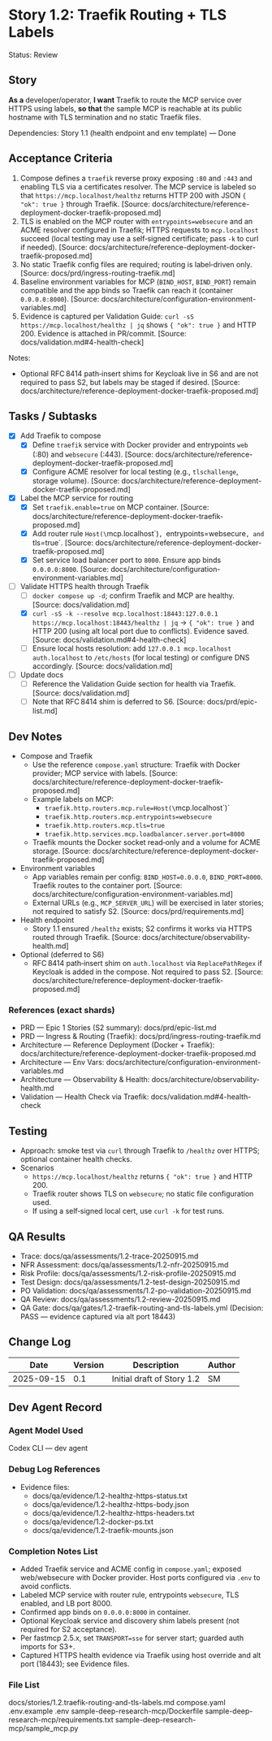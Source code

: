 # Story 1.2: Traefik Routing + TLS Labels

Status: Review

## Story
**As a** developer/operator,
**I want** Traefik to route the MCP service over HTTPS using labels,
**so that** the sample MCP is reachable at its public hostname with TLS termination and no static Traefik files.

Dependencies: Story 1.1 (health endpoint and env template) — Done

## Acceptance Criteria
1. Compose defines a `traefik` reverse proxy exposing `:80` and `:443` and enabling TLS via a certificates resolver. The MCP service is labeled so that `https://mcp.localhost/healthz` returns HTTP 200 with JSON `{ "ok": true }` through Traefik. [Source: docs/architecture/reference-deployment-docker-traefik-proposed.md]
2. TLS is enabled on the MCP router with `entrypoints=websecure` and an ACME resolver configured in Traefik; HTTPS requests to `mcp.localhost` succeed (local testing may use a self‑signed certificate; pass `-k` to curl if needed). [Source: docs/architecture/reference-deployment-docker-traefik-proposed.md]
3. No static Traefik config files are required; routing is label‑driven only. [Source: docs/prd/ingress-routing-traefik.md]
4. Baseline environment variables for MCP (`BIND_HOST`, `BIND_PORT`) remain compatible and the app binds so Traefik can reach it (container `0.0.0.0:8000`). [Source: docs/architecture/configuration-environment-variables.md]
5. Evidence is captured per Validation Guide: `curl -sS https://mcp.localhost/healthz | jq` shows `{ "ok": true }` and HTTP 200. Evidence is attached in PR/commit. [Source: docs/validation.md#4-health-check]

Notes:
- Optional RFC 8414 path‑insert shims for Keycloak live in S6 and are not required to pass S2, but labels may be staged if desired. [Source: docs/architecture/reference-deployment-docker-traefik-proposed.md]

## Tasks / Subtasks
- [x] Add Traefik to compose
  - [x] Define `traefik` service with Docker provider and entrypoints `web` (:80) and `websecure` (:443). [Source: docs/architecture/reference-deployment-docker-traefik-proposed.md]
  - [x] Configure ACME resolver for local testing (e.g., `tlschallenge`, storage volume). [Source: docs/architecture/reference-deployment-docker-traefik-proposed.md]
- [x] Label the MCP service for routing
  - [x] Set `traefik.enable=true` on MCP container. [Source: docs/architecture/reference-deployment-docker-traefik-proposed.md]
  - [x] Add router rule `Host(\`mcp.localhost\`)`, `entrypoints=websecure`, and `tls=true`. [Source: docs/architecture/reference-deployment-docker-traefik-proposed.md]
  - [x] Set service load balancer port to `8000`. Ensure app binds `0.0.0.0:8000`. [Source: docs/architecture/configuration-environment-variables.md]
- [ ] Validate HTTPS health through Traefik
  - [ ] `docker compose up -d`; confirm Traefik and MCP are healthy. [Source: docs/validation.md]
  - [x] `curl -sS -k --resolve mcp.localhost:18443:127.0.0.1 https://mcp.localhost:18443/healthz | jq` → `{ "ok": true }` and HTTP 200 (using alt local port due to conflicts). Evidence saved. [Source: docs/validation.md#4-health-check]
  - [ ] Ensure local hosts resolution: add `127.0.0.1 mcp.localhost auth.localhost` to `/etc/hosts` (for local testing) or configure DNS accordingly. [Source: docs/validation.md]
- [ ] Update docs
  - [ ] Reference the Validation Guide section for health via Traefik. [Source: docs/validation.md]
  - [ ] Note that RFC 8414 shim is deferred to S6. [Source: docs/prd/epic-list.md]

## Dev Notes
- Compose and Traefik
  - Use the reference `compose.yaml` structure: Traefik with Docker provider; MCP service with labels. [Source: docs/architecture/reference-deployment-docker-traefik-proposed.md]
  - Example labels on MCP:
    - `traefik.http.routers.mcp.rule=Host(\`mcp.localhost\`)`
    - `traefik.http.routers.mcp.entrypoints=websecure`
    - `traefik.http.routers.mcp.tls=true`
    - `traefik.http.services.mcp.loadbalancer.server.port=8000`
  - Traefik mounts the Docker socket read‑only and a volume for ACME storage. [Source: docs/architecture/reference-deployment-docker-traefik-proposed.md]
- Environment variables
  - App variables remain per config: `BIND_HOST=0.0.0.0`, `BIND_PORT=8000`. Traefik routes to the container port. [Source: docs/architecture/configuration-environment-variables.md]
  - External URLs (e.g., `MCP_SERVER_URL`) will be exercised in later stories; not required to satisfy S2. [Source: docs/prd/requirements.md]
- Health endpoint
  - Story 1.1 ensured `/healthz` exists; S2 confirms it works via HTTPS routed through Traefik. [Source: docs/architecture/observability-health.md]
- Optional (deferred to S6)
  - RFC 8414 path‑insert shim on `auth.localhost` via `ReplacePathRegex` if Keycloak is added in the compose. Not required to pass S2. [Source: docs/architecture/reference-deployment-docker-traefik-proposed.md]

### References (exact shards)
- PRD — Epic 1 Stories (S2 summary): docs/prd/epic-list.md
- PRD — Ingress & Routing (Traefik): docs/prd/ingress-routing-traefik.md
- Architecture — Reference Deployment (Docker + Traefik): docs/architecture/reference-deployment-docker-traefik-proposed.md
- Architecture — Env Vars: docs/architecture/configuration-environment-variables.md
- Architecture — Observability & Health: docs/architecture/observability-health.md
- Validation — Health Check via Traefik: docs/validation.md#4-health-check

## Testing
- Approach: smoke test via `curl` through Traefik to `/healthz` over HTTPS; optional container health checks.
- Scenarios
  - `https://mcp.localhost/healthz` returns `{ "ok": true }` and HTTP 200.
  - Traefik router shows TLS on `websecure`; no static file configuration used.
  - If using a self‑signed local cert, use `curl -k` for test runs.

## QA Results
- Trace: docs/qa/assessments/1.2-trace-20250915.md
- NFR Assessment: docs/qa/assessments/1.2-nfr-20250915.md
- Risk Profile: docs/qa/assessments/1.2-risk-profile-20250915.md
- Test Design: docs/qa/assessments/1.2-test-design-20250915.md
- PO Validation: docs/qa/assessments/1.2-po-validation-20250915.md
- QA Review: docs/qa/assessments/1.2-review-20250915.md
- QA Gate: docs/qa/gates/1.2-traefik-routing-and-tls-labels.yml (Decision: PASS — evidence captured via alt port 18443)

## Change Log

| Date       | Version | Description                    | Author |
| ---------- | ------- | ------------------------------ | ------ |
| 2025-09-15 | 0.1     | Initial draft of Story 1.2     | SM     |


## Dev Agent Record
### Agent Model Used
Codex CLI — dev agent
### Debug Log References
- Evidence files:
  - docs/qa/evidence/1.2-healthz-https-status.txt
  - docs/qa/evidence/1.2-healthz-https-body.json
  - docs/qa/evidence/1.2-healthz-https-headers.txt
  - docs/qa/evidence/1.2-docker-ps.txt
  - docs/qa/evidence/1.2-traefik-mounts.json
### Completion Notes List
- Added Traefik service and ACME config in `compose.yaml`; exposed web/websecure with Docker provider. Host ports configured via `.env` to avoid conflicts.
- Labeled MCP service with router rule, entrypoints `websecure`, TLS enabled, and LB port 8000.
- Confirmed app binds on `0.0.0.0:8000` in container.
- Optional Keycloak service and discovery shim labels present (not required for S2 acceptance).
- Per fastmcp 2.5.x, set `TRANSPORT=sse` for server start; guarded auth imports for S3+.
- Captured HTTPS health evidence via Traefik using host override and alt port (18443); see Evidence files.
### File List
docs/stories/1.2.traefik-routing-and-tls-labels.md
compose.yaml
.env.example
.env
sample-deep-research-mcp/Dockerfile
sample-deep-research-mcp/requirements.txt
sample-deep-research-mcp/sample_mcp.py
